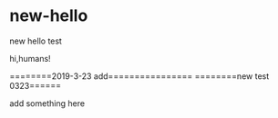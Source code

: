 # new-hello
new hello test

hi,humans!

========2019-3-23 add================
========new test 0323======

add something here